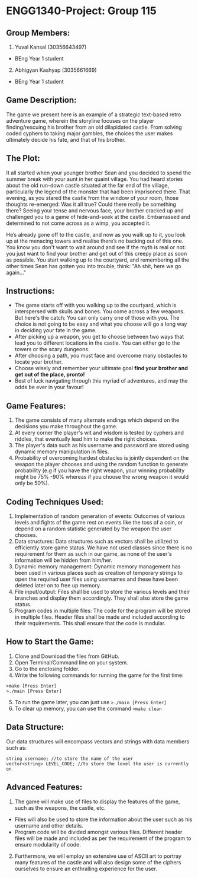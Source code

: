 # ENGG1340-Project: Group 115

## Group Members:
1. Yuval Kansal (30356643497)
  - BEng Year 1 student
2. Abhigyan Kashyap (3035661669)
  - BEng Year 1 student
  
## Game Description:
The game we present here is an example of a strategic text-based retro adventure game, wherein the storyline focuses on the player finding/rescuing his brother from an old dilapidated castle. From solving coded cyphers to taking major gambles, the choices the user makes ultimately decide his fate, and that of his brother.

## The Plot:
It all started when your younger brother Sean and you decided to spend the summer break with your aunt in her quaint village. You had heard stories about the old run-down castle situated at the far end of the village, particularly the legend of the monster that had been imprisoned there. That evening, as you stared the castle from the window of your room, those thoughts re-emerged: Was it all true? Could there really be something there? Seeing your tense and nervous face, your brother cracked up and challenged you to a game of hide-and-seek at the castle. Embarrassed and determined to not come across as a wimp, you accepted it.

He’s already gone off to the castle, and now as you walk up to it, you look up at the menacing towers and realise there’s no backing out of this one. You know you don't want to wait around and see if the myth is real or not: you just want to find your brother and get out of this creepy place as soon as possible. You start walking up to the courtyard, and remembering all the other times Sean has gotten you into trouble, think: "Ah shit, here we go again…"

## Instructions:
- The game starts off with you walking up to the courtyard, which is interspersed with skulls and bones. You come across a few weapons. But here's the catch: You can only carry one of those with you. The choice is not going to be easy and what you choose will go a long way in deciding your fate in the game.
- After picking up a weapon, you get to choose between two ways that lead you to different locations in the castle. You can either go to the towers or the scary dungeons.
- After choosing a path, you must face and overcome many obstacles to locate your brother.
- Choose wisely and remember your ultimate goal **find your brother and get out of the place, pronto!**
- Best of luck navigating through this myriad of adventures, and may the odds be ever in your favour!

## Game Features:
1. The game consists of many alternate endings which depend on the decisions you make throughout the game.
2. At every corner the player's wit and wisdom is tested by cyphers and riddles, that eventually lead him to make the right choices.
3. The player's data such as his username and password are stored using dynamic memory manipulation in files.
4. Probability of overcoming hardest obstacles is jointly dependent on the weapon the player chooses and using the random function to generate probability (e.g if you have the right weapon, your winning probability might be 75% -90% whereas if you choose the wrong weapon it would only be 50%).

## Coding Techniques Used:
1. Implementation of random generation of events: Outcomes of various levels and fights of the game rest on events like the toss of a coin, or depend on a random statistic generated by the weapon the user chooses.
2. Data structures: Data structures such as vectors shall be utilized to efficiently store game status. We have not used classes since there is no requirement for them as such in our game, as none of the user's information will be hidden from him/her.
3. Dynamic memory management: Dynamic memory management has been used in various places such as creation of temporary strings to open the required user files using usernames and these have been deleted later on to free up memory.
4. File input/output: Files shall be used to store the various levels and their branches and display them accordingly. They shall also store the game status.
5. Program codes in multiple files: The code for the program will be stored in multiple files. Header files shall be made and included according to their requirements. This shall ensure that the code is modular.

## How to Start the Game:
1. Clone and Download the files from GitHub.
2. Open Terminal/Command line on your system.
3. Go to the enclosing folder.
4. Write the following commands for running the game for the first time:
```
>make [Press Enter]
>./main [Press Enter]
```
5. To run the game later, you can just use `>./main [Press Enter]`
6. To clear up memory, you can use the command `>make clean`

## Data Structure:
Our data structures will encompass vectors and strings with data members such as:
```
string username; //to store the name of the user
vector<string> LEVEL_CODE; //to store the level the user is currently on
```

## Advanced Features:
1. The game will make use of files to display the features of the game, such as the weapons, the castle, etc.
  - Files will also be used to store the information about the user such as his username and other details.
  - Program code will be divided amongst various files. Different header files will be made and included as per the requirement of the program to ensure modularity of code.
2. Furthermore, we will employ an extensive use of ASCII art to portray many features of the castle and will also design some of the ciphers ourselves to ensure an enthralling experience for the user.

